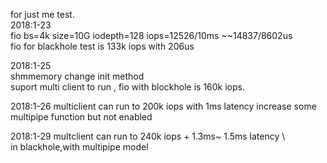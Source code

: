 for just me test.   
2018:1-23   
fio  bs=4k size=10G iodepth=128   iops=12526/10ms ~~14837/8602us   
fio for blackhole test is 133k iops with 206us   

2018:1-25   
shmmemory change  init  method    
suport multi client to run ,
fio with blockhole is 160k iops.

2018:1-26
multiclient can run to 200k iops with 1ms latency
increase some multipipe function but not enabled

2018:1-29
multclient can run to 240k iops + 1.3ms~ 1.5ms latency \    
in blackhole,with multipipe model    



